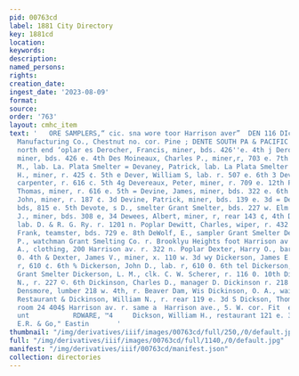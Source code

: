 ```yaml
---
pid: 00763cd
label: 1881 City Directory
key: 1881cd
location: 
keywords: 
description: 
named_persons: 
rights: 
creation_date: 
ingest_date: '2023-08-09'
format: 
source: 
order: '763'
layout: cmhc_item
text: '   ORE SAMPLERS,“ cic. sna wore toor Harrison aver”  DEN 116 DIc     : Denver
  Manufacturing Co., Chestnut no. cor. Pine ; DENTE SOUTH PA & PACIFIC BR. BR. Depot
  north end ‘oplar es Derocher, Francis, miner, bds. 426''e. 4th j Derochor, Henry,
  miner, bds. 426 e. 4th Des Moineaux, Charles P., miner,r, 703 e. 7th § Devaney,
  M., lab. La. Plata Smelter = Devaney, Patrick, lab. La Plata Smelter = Dever, Charles
  H., miner, r. 425 ¢. 5th e Dever, William S, lab. r. 507 e. 6th 3 Deverenx, John,
  carpenter, r. 616 c. 5th 4g Devereaux, Peter, miner, r. 709 e. 12th PS Devereux,
  Thomas, miner, r. 616 e. 5th = Devine, James, miner, bds. 322 e. 6th S2 Devine,
  John, miner, r. 187 ¢. 3d Devine, Patrick, miner, bds. 139 e. 3d = Devon, P., engineer,
  bds, 815 e. 5th Devote, s D., smelter Grant Smelter, bds. 227 w. Elm Dewar, Owen
  J., miner, bds. 308 e, 34 Dewees, Albert, miner, r, rear 143 ¢, 4th Dewer, Curtis,
  lab. D. & R. G. Ry. r. 1201 n. Poplar Dewitt, Charles, wiper, r. 432 e. 13th Dewitt,
  Frank, teamster, bds. 729 e. 8th DeWolf, E., sampler Grant Smelter Dexter, Abiel
  P., watchman Grant Smelting Co. r. Brooklyu Heights foot Harrison av a Dexter, George
  A., clothing, 200 Harrison av. r. 322 n. Poplar Dexter, Harry O., barkpr. r. 213
  0. 4th & Dexter, James V., miner, x. 110 w. 3d wy Dickerson, James E., toamster,
  r, 610 ¢. 6th % Dickerson, John D., lab. r, 610 0. 6th tel Dickerson, Lew, lab.
  Grant Smelter Dickerson, L. M., clk. C. W. Scherer, r. 116 0. 10th Dickey, Frederick
  N., r. 227 ©. 6th Dickinson, Charles D., manager D. Dickinson r. 218 w. 4th 75 Dickinson,
  Densmore, lumber 218 w. 4th, r. Beaver Dam, Wis Dickinson, O. A., waiter Capitol
  Restaurant & Dickinson, William N., r. rear 119 e. 3d S Dickson, Thomas A., lawyer,
  room 24 404$ Harrison av. r. same a  Harrison ave., 5. W. cor. Fit  ee & McCARTHY,
  unt           RDWARE, ™4     Dickson, William H., restaurant 121 e. 3d r. same  Abatio,
  E.R. & Go," Eastin       '
thumbnail: "/img/derivatives/iiif/images/00763cd/full/250,/0/default.jpg"
full: "/img/derivatives/iiif/images/00763cd/full/1140,/0/default.jpg"
manifest: "/img/derivatives/iiif/00763cd/manifest.json"
collection: directories
---
```

